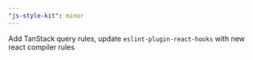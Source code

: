 ```yaml
---
"js-style-kit": minor
---
```


Add TanStack query rules, update `eslint-plugin-react-hooks` with new react compiler rules

